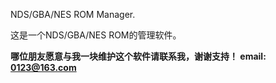 NDS/GBA/NES ROM Manager.

这是一个NDS/GBA/NES ROM的管理软件。

**哪位朋友愿意与我一块维护这个软件请联系我，谢谢支持！ email: 0123@163.com**